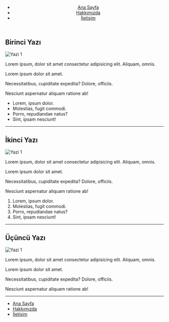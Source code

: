 <!DOCTYPE html>
<html lang="tr">
<head>
<meta charset="UTF-8">
 <meta http-equiv="X-UA-Compatible" content="IE=edge">
 <meta name="viewport" content="width=device-width, initial-scale=1.0">

</head>
<body>
  <!-- Navbar - Start -->
    <header>
        <nav>
            <ul>
                <li>
                    <a href="index.html">Ana Sayfa</a>
                </li>
                <li>
                    <a href="about-us.html">Hakkımızda</a>
                </li>
                <li>
                    <a href="contact.html">İletişim</a>
                </li>
            </ul>
        </nav>
    </header>
    <!--Navbar End- -->
  <!-- Content - Start -->
    <section>
     <!-- Articles - Start-->
     <article>
         <h2>Birinci Yazı</h2>
         <img src="https://picsum.photos/id/237/600/300" alt="Yazi 1">
     <p>Lorem ipsum, dolor sit amet consectetur adipisicing elit. Aliquam, omnis.</p>
     <p>Lorem ipsum dolor sit amet.</p>
     <p>Necessitatibus, cupiditate expedita? Dolore, officiis.</p>
     <p>Nesciunt aspernatur aliquam ratione ab!</p>
     <ul>
         <li>Lorem, ipsum dolor.</li>
         <li>Molestias, fugit commodi.</li>
         <li>Porro, repudiandae natus?</li>
         <li>Sint, ipsam nesciunt!</li>
     </ul>
     <hr>
    </article>
    <article>
        <h2>İkinci Yazı</h2>
        <img src="https://picsum.photos/id/27/600/300" alt="Yazi 1">
    <p>Lorem ipsum, dolor sit amet consectetur adipisicing elit. Aliquam, omnis.</p>
    <p>Lorem ipsum dolor sit amet.</p>
    <p>Necessitatibus, cupiditate expedita? Dolore, officiis.</p>
    <p>Nesciunt aspernatur aliquam ratione ab!</p>
    <ol>
        <li>Lorem, ipsum dolor.</li>
        <li>Molestias, fugit commodi.</li>
        <li>Porro, repudiandae natus?</li>
        <li>Sint, ipsam nesciunt!</li>
    </ol>
    <hr>
   </article>
   <article>
    <h2>Üçüncü Yazı</h2>
    <img src="https://picsum.photos/id/217/600/300" alt="Yazi 1">
<p>Lorem ipsum, dolor sit amet consectetur adipisicing elit. Aliquam, omnis.</p>
<p>Lorem ipsum dolor sit amet.</p>
<p>Necessitatibus, cupiditate expedita? Dolore, officiis.</p>
<p>Nesciunt aspernatur aliquam ratione ab!</p>
<hr>
</article>
     <!-- Articles - End-->
 </section>
    <!-- Content - End-->
 <!-- Footer - Start -->

 <footer>
        <nav>
        <ul>
            <li>
                <a href="index.html">Ana Sayfa</a>
            </li>
            <li>
                <a href="about-us.html">Hakkımızda</a>
            </li>
            <li>
                <a href="contact.html">İletişim</a>
            </li>
        </ul>
    </nav>

  </footer>
    <!-- Footer - End-->
    
</body>
</html>
